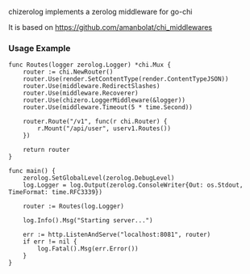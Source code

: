 chizerolog implements a zerolog middleware for go-chi

It is based on https://github.com/amanbolat/chi_middlewares

### Usage Example

```
func Routes(logger zerolog.Logger) *chi.Mux {
	router := chi.NewRouter()
	router.Use(render.SetContentType(render.ContentTypeJSON))
	router.Use(middleware.RedirectSlashes)
	router.Use(middleware.Recoverer)
	router.Use(chizero.LoggerMiddleware(&logger))
	router.Use(middleware.Timeout(5 * time.Second))

	router.Route("/v1", func(r chi.Router) {
		r.Mount("/api/user", userv1.Routes())
	})

	return router
}

func main() {
    zerolog.SetGlobalLevel(zerolog.DebugLevel)
	log.Logger = log.Output(zerolog.ConsoleWriter{Out: os.Stdout, TimeFormat: time.RFC3339})

	router := Routes(log.Logger)

	log.Info().Msg("Starting server...")

	err := http.ListenAndServe("localhost:8081", router)
	if err != nil {
		log.Fatal().Msg(err.Error())
	}
}
```
